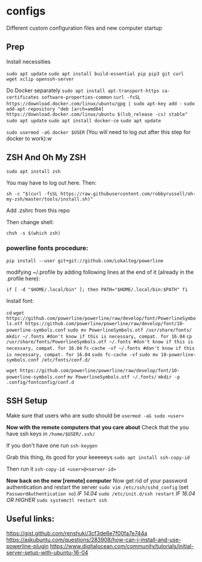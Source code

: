 # configs
Different custom configuration files and new computer startup

## Prep
Install necessities

`sudo apt update`
`sudo apt install build-essential pip pip3 git curl wget xclip openssh-server`

Do Docker separately
`sudo apt install apt-transport-https ca-certificates software-properties-common`
`curl -fsSL https://download.docker.com/linux/ubuntu/gpg | sudo apt-key add -`
`sudo add-apt-repository "deb [arch=amd64] https://download.docker.com/linux/ubuntu $(lsb_release -cs) stable"`
`sudo apt update`
`sudo apt install docker-ce`
`sudo apt update`

`sudo usermod -aG docker $USER`
(You will need to log out after this step for docker to work):w



## ZSH And Oh My ZSH

`sudo apt install zsh`

You may have to log out here. Then: 

`sh -c "$(curl -fsSL https://raw.githubusercontent.com/robbyrussell/oh-my-zsh/master/tools/install.sh)"`

Add .zshrc from this repo

Then change shell:

`chsh -s $(which zsh)`

### powerline fonts procedure:

`pip install --user git+git://github.com/Lokaltog/powerline`

modifying ~/.profile by  adding following lines at the end of it (already in the .profile here):

`if [ -d "$HOME/.local/bin" ]; then
    PATH="$HOME/.local/bin:$PATH"
fi`

Install font:

`cd`
`wget https://github.com/powerline/powerline/raw/develop/font/PowerlineSymbols.otf https://github.com/powerline/powerline/raw/develop/font/10-powerline-symbols.conf`
`sudo mv PowerlineSymbols.otf /usr/share/fonts/`
`mkdir ~/.fonts #don't know if this is necessary, compat. for 16.04`
`cp /usr/share/fonts/PowerlineSymbols.otf ~/.fonts #don't know if this is necessary, compat. for 16.04`
`fc-cache -vf ~/.fonts #don't know if this is necessary, compat. for 16.04`
`sudo fc-cache -vf`
`sudo mv 10-powerline-symbols.conf /etc/fonts/conf.d/`

`wget https://github.com/powerline/powerline/raw/develop/font/10-powerline-symbols.conf`
`mv PowerlineSymbols.otf ~/.fonts/`
`mkdir -p .config/fontconfig/conf.d`


## SSH Setup
Make sure that users who are sudo should be
`usermod -aG sudo <user>`

**Now with the remote computers that you care about**
Check that the you have ssh keys in `/home/$USER/.ssh/`

If you don't have one run
`ssh-keygen`

Grab this thing, its good for your keeeeeys
`sudo apt install ssh-copy-id`

Then run it
`ssh-copy-id <user>@<server-id>`

**Now back on the new [remote] computer**
Now get rid of your password authentication and restart the server
`sudo vim /etc/ssh/sshd_config`
(set `PasswordAuthentication no`)
*IF 14.04*
`sudo /etc/init.d/ssh restart`
*IF 16.04 OR HIGHER*
`sudo systemctl restart ssh`





## Useful links:
https://gist.github.com/renshuki/3cf3de6e7f00fa7e744a
https://askubuntu.com/questions/283908/how-can-i-install-and-use-powerline-plugin
https://www.digitalocean.com/community/tutorials/initial-server-setup-with-ubuntu-16-04

